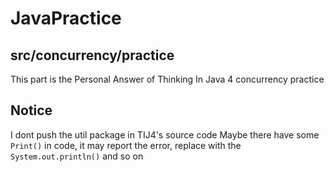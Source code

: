 # JavaPractice

## src/concurrency/practice
This part is the Personal Answer of Thinking In Java 4 concurrency practice 

## Notice
I dont push the util package in TIJ4's source code
Maybe there have some `Print()` in code, it may report the error, replace with the `System.out.println()` and so on

  